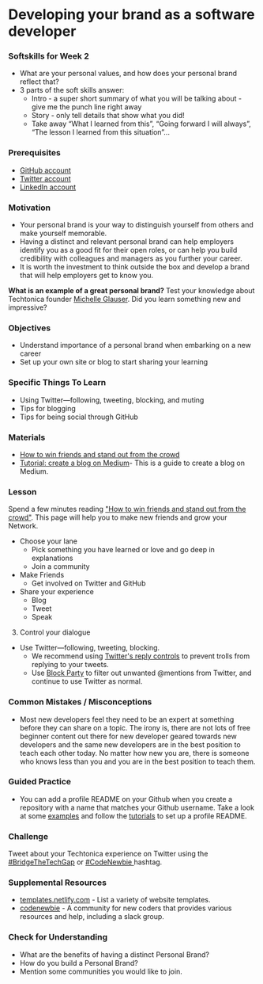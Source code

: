 # Developing your brand as a software developer

### Softskills for Week 2

- What are your personal values, and how does your personal brand reflect that?
- 3 parts of the soft skills answer: 
  - Intro - a super short summary of what you will be talking about - give me the punch line right away
  - Story - only tell details that show what you did!
  - Take away “What I learned from this”, “Going forward I will always”, “The lesson I learned from this situation”...

### Prerequisites

- [GitHub account](https://github.com/)
- [Twitter account](https://twitter.com)
- [LinkedIn account](https://linkedin.com)

### Motivation

- Your personal brand is your way to distinguish yourself from others and make yourself memorable.
- Having a distinct and relevant personal brand can help employers identify you as a good fit for their open roles, or can help you build credibility with colleagues and managers as you further your career.
- It is worth the investment to think outside the box and develop a brand that will help employers get to know you.

**What is an example of a great personal brand?** Test your knowledge about Techtonica founder [Michelle Glauser](http://www.michelleglauser.com/). Did you learn something new and impressive?

### Objectives

- Understand importance of a personal brand when embarking on a new career
- Set up your own site or blog to start sharing your learning

### Specific Things To Learn

- Using Twitter—following, tweeting, blocking, and muting 
- Tips for blogging
- Tips for being social through GitHub

### Materials

- [How to win friends and stand out from the crowd](https://pizza.netlify.com)
- [Tutorial: create a blog on Medium](https://blog.markgrowth.com/how-to-start-a-beautiful-personal-blog-using-medium-ca6d89b7e46)- This is a guide to create a blog on Medium.

### Lesson

Spend a few minutes reading ["How to win friends and stand out from the crowd"](https://pizza.netlify.com). This page will help you to make new friends and grow your Network.

- Choose your lane
  - Pick something you have learned or love and go deep in explanations
  - Join a community
- Make Friends
  - Get involved on Twitter and GitHub
- Share your experience
  - Blog
  - Tweet 
  - Speak
  
3. Control your dialogue

- Use Twitter—following, tweeting, blocking.
  - We recommend using [Twitter's reply controls](https://www.socialmediatoday.com/news/twitter-rolls-out-tweet-reply-controls-to-all-users/583327/) to prevent trolls from replying to your tweets.
  - Use [Block Party](https://www.blockpartyapp.com/) to filter out unwanted @mentions from Twitter, and continue to use Twitter as normal.


### Common Mistakes / Misconceptions

- Most new developers feel they need to be an expert at something before they can share on a topic. The irony is, there are not lots of free beginner content out there for new developer geared towards new developers and the same new developers are in the best position to teach each other today. No matter how new you are, there is someone who knows less than you and you are in the best position to teach them.

### Guided Practice

- You can add a profile README on your Github when you create a repository with a name that matches your Github username. Take a look at some [examples](https://github.com/abhisheknaiidu/awesome-github-profile-readme) and follow the [tutorials](https://github.com/abhisheknaiidu/awesome-github-profile-readme#tutorials) to set up a profile README.

### Challenge

Tweet about your Techtonica experience on Twitter using the [#BridgeTheTechGap](https://twitter.com/search?q=%23BridgeTheTechGap) or [#CodeNewbie ](https://twitter.com/search?q=%23CodeNewbie)hashtag.


### Supplemental Resources

- [templates.netlify.com](http://templates.netlify.com/) - List a variety of website templates.
- [codenewbie](https://www.codenewbie.org/) - A community for new coders that provides various resources and help, including a slack group.

### Check for Understanding

- What are the benefits of having a distinct Personal Brand?
- How do you build a Personal Brand?
- Mention some communities you would like to join.
